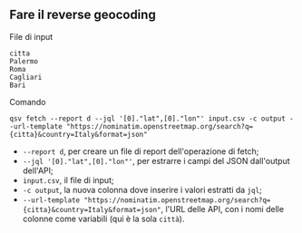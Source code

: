 
## Fare il reverse geocoding

File di input

```
citta
Palermo
Roma
Cagliari
Bari
```

Comando

```
qsv fetch --report d --jql '[0]."lat",[0]."lon"' input.csv -c output --url-template "https://nominatim.openstreetmap.org/search?q={citta}&country=Italy&format=json"
```

- `--report d`, per creare un file di report dell'operazione di fetch;
- `--jql '[0]."lat",[0]."lon"'`, per estrarre i campi del JSON dall'output dell'API;
- `input.csv`, il file di input;
- `-c output`, la nuova colonna dove inserire i valori estratti da `jql`;
- `--url-template "https://nominatim.openstreetmap.org/search?q={citta}&country=Italy&format=json"`, l'URL delle API, con i nomi delle colonne come variabili (qui è la sola `città`).
